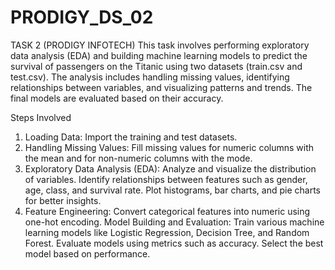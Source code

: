 # PRODIGY_DS_02
TASK 2 (PRODIGY INFOTECH)
This task involves performing exploratory data analysis (EDA) and building machine learning models to predict the survival of passengers on the Titanic using two datasets (train.csv and test.csv). The analysis includes handling missing values, identifying relationships between variables, and visualizing patterns and trends. The final models are evaluated based on their accuracy.

Steps Involved

1. Loading Data: Import the training and test datasets.
2. Handling Missing Values: Fill missing values for numeric columns with the mean and for non-numeric columns with the mode.
3. Exploratory Data Analysis (EDA):
Analyze and visualize the distribution of variables.
Identify relationships between features such as gender, age, class, and survival rate.
Plot histograms, bar charts, and pie charts for better insights.
4. Feature Engineering: Convert categorical features into numeric using one-hot encoding.
Model Building and Evaluation:
Train various machine learning models like Logistic Regression, Decision Tree, and Random Forest.
Evaluate models using metrics such as accuracy.
Select the best model based on performance.
